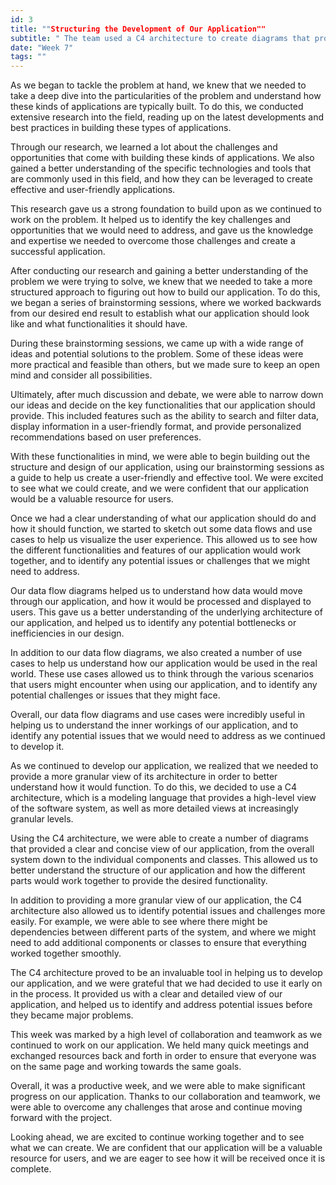```yaml
---
id: 3
title: ""Structuring the Development of Our Application""
subtitle: " The team used a C4 architecture to create diagrams that provided a granular view of the app's architecture. They identified potential issues and challenges, and addressed them through revisions and improvements. The team also assigned owners to each component of the app to ensure efficient and effective progress."
date: "Week 7"
tags: ""
---
```


As we began to tackle the problem at hand, we knew that we needed to take a deep dive into the particularities of the problem and understand how these kinds of applications are typically built. To do this, we conducted extensive research into the field, reading up on the latest developments and best practices in building these types of applications.

Through our research, we learned a lot about the challenges and opportunities that come with building these kinds of applications. We also gained a better understanding of the specific technologies and tools that are commonly used in this field, and how they can be leveraged to create effective and user-friendly applications.

This research gave us a strong foundation to build upon as we continued to work on the problem. It helped us to identify the key challenges and opportunities that we would need to address, and gave us the knowledge and expertise we needed to overcome those challenges and create a successful application.

After conducting our research and gaining a better understanding of the problem we were trying to solve, we knew that we needed to take a more structured approach to figuring out how to build our application. To do this, we began a series of brainstorming sessions, where we worked backwards from our desired end result to establish what our application should look like and what functionalities it should have.

During these brainstorming sessions, we came up with a wide range of ideas and potential solutions to the problem. Some of these ideas were more practical and feasible than others, but we made sure to keep an open mind and consider all possibilities.

Ultimately, after much discussion and debate, we were able to narrow down our ideas and decide on the key functionalities that our application should provide. This included features such as the ability to search and filter data, display information in a user-friendly format, and provide personalized recommendations based on user preferences.

With these functionalities in mind, we were able to begin building out the structure and design of our application, using our brainstorming sessions as a guide to help us create a user-friendly and effective tool. We were excited to see what we could create, and we were confident that our application would be a valuable resource for users.

Once we had a clear understanding of what our application should do and how it should function, we started to sketch out some data flows and use cases to help us visualize the user experience. This allowed us to see how the different functionalities and features of our application would work together, and to identify any potential issues or challenges that we might need to address.

Our data flow diagrams helped us to understand how data would move through our application, and how it would be processed and displayed to users. This gave us a better understanding of the underlying architecture of our application, and helped us to identify any potential bottlenecks or inefficiencies in our design.

In addition to our data flow diagrams, we also created a number of use cases to help us understand how our application would be used in the real world. These use cases allowed us to think through the various scenarios that users might encounter when using our application, and to identify any potential challenges or issues that they might face.

Overall, our data flow diagrams and use cases were incredibly useful in helping us to understand the inner workings of our application, and to identify any potential issues that we would need to address as we continued to develop it.

As we continued to develop our application, we realized that we needed to provide a more granular view of its architecture in order to better understand how it would function. To do this, we decided to use a C4 architecture, which is a modeling language that provides a high-level view of the software system, as well as more detailed views at increasingly granular levels.

Using the C4 architecture, we were able to create a number of diagrams that provided a clear and concise view of our application, from the overall system down to the individual components and classes. This allowed us to better understand the structure of our application and how the different parts would work together to provide the desired functionality.

In addition to providing a more granular view of our application, the C4 architecture also allowed us to identify potential issues and challenges more easily. For example, we were able to see where there might be dependencies between different parts of the system, and where we might need to add additional components or classes to ensure that everything worked together smoothly.

The C4 architecture proved to be an invaluable tool in helping us to develop our application, and we were grateful that we had decided to use it early on in the process. It provided us with a clear and detailed view of our application, and helped us to identify and address potential issues before they became major problems.

This week was marked by a high level of collaboration and teamwork as we continued to work on our application. We held many quick meetings and exchanged resources back and forth in order to ensure that everyone was on the same page and working towards the same goals.

Overall, it was a productive week, and we were able to make significant progress on our application. Thanks to our collaboration and teamwork, we were able to overcome any challenges that arose and continue moving forward with the project.

Looking ahead, we are excited to continue working together and to see what we can create. We are confident that our application will be a valuable resource for users, and we are eager to see how it will be received once it is complete.
